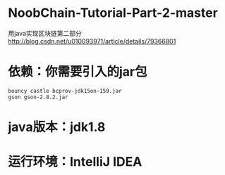 # NoobChain-Tutorial-Part-2-master
用java实现区块链第二部分 http://blog.csdn.net/u010093971/article/details/79366801
# 依赖：你需要引入的jar包
    bouncy castle bcprov-jdk15on-159.jar
    gson gson-2.8.2.jar
# java版本：jdk1.8
# 运行环境：IntelliJ IDEA
